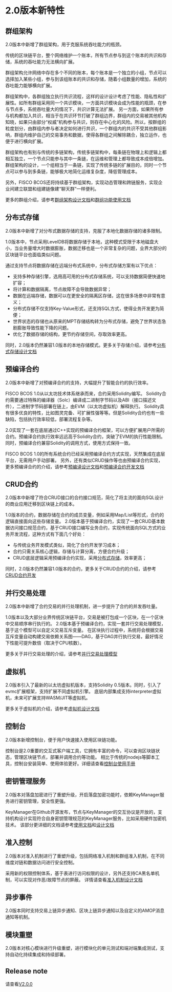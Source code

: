 # 2.0版本新特性

## 群组架构
2.0版本中新增了群组架构，用于克服系统吞吐能力的瓶颈。

传统的区块链平台，整个网络维护一个账本，所有节点参与到这个账本的共识和存储，系统的吞吐能力无法横向扩展。

群组架构允许网络中存在多个不同的账本，每个账本是一个独立的小组，节点可以选择加入某些小组，参与到该组账本的共识和存储，随着小组数量的增加，系统的吞吐能力能够横向扩展。

群组架构中，各群组独立执行共识流程，这样的设计设计考虑了性能、隐私性和扩展性。如所有群组采用同一个共识模块，一方面共识模块会成为性能的瓶颈，在参与节点多，系统吞吐量大的情况下，共识计算无法扩展。 另一方面，如果所有参与机构都加入共识，相当于在共识环节打破了群组边界，群组内的交易被其他机构知晓，如果只由部分“权威”机构参与共识，则存在中心化的风险。所以，按群组的粒度划分，由群组内参与者决定如何进行共识，一个群组内的共识不受其他群组影响，群组内维护自己的交易事务和数据，使得各群组之间解除耦合，独立运作，也便于进行横向扩展。

群组架构也有别与传统的多链架构，传统多链架构中，每条链在物理上和逻辑上都相互独立，一个节点只能参与其中一条链，在运维和管理上都导致成本成倍增加。
群组架构的设计，一个组相当于一条链，实现了传统多链的扩展目的，同时一个节点可以参与到多条链，能够极大地简化运维复杂度，降低管理成本。

另外，FISCO BCOS还将持续基于群组架构，实现动态管理和跨链服务，实现企业间建立联盟和组建链像建“聊天群”一样便利。

更多的群组介绍，请参考[群组架构设计文档](./design/architecture/group.md)和[群组功能使用文档](./manual/build_group.md)

## 分布式存储
2.0版本中新增了对分布式数据存储的支持，克服了本地化数据存储的诸多限制。

1.0版本中，节点采用LevelDB将数据存储于本地，这种模式受限于本地磁盘大小，当业务量增大时数据膨胀，数据迁移也是一个非常复杂的问题，业界大部分的区块链平台也面临类似问题。

通过支持节点将数据存储在远端分布式系统中，分布式存储方案有以下优点：
- 支持多种存储引擎，选用高可用的分布式存储系统，可以支持数据简便快速地扩容；
- 将计算和数据隔离，节点故障不会导致数据异常；
- 数据在远端存储，数据可以在更安全的隔离区存储，这在很多场景中非常有意义；
- 分布式存储不仅支持Key-Value形式，还支持SQL方式，使得业务开发更为简便；
- 世界状态的存储也从原来的MPT存储结构转为分布式存储，避免了世界状态急剧膨胀导致性能下降的问题。
- 优化了数据存储的结构，更节约存储空间，存取效率更高。

同时，2.0版本仍然兼容1.0版本的本地存储模式。更多关于存储介绍，请参考[分布式存储设计文档](./design/storage/index.html)

## 预编译合约
2.0版本中新增了对预编译合约的支持，大幅提升了智能合约的执行效率。

FISCO BCOS 1.0从以太坊技术体系继承而来，合约采用Solidity编写。
Solidity合约需要通过特殊的编译器（Solc）编译成二进制字节码以及ABI（接口描述文件），二进制字节码部署在链上，由EVM（以太坊虚拟机）解释执行。
Solidity具有很多优良的特性，比如图灵完备、可扩展性强等等。但是Solidity合约也有一些缺陷，包括执行效率较低，部署流程复杂等。

2.0实现了一套在底层通过C++实现的预编译合约框架，可以方便扩展用户所需的合约。预编译合约执行效率远远高于Solidity合约，突破了EVM的执行性能限制。
同时，预编译合约兼容Solidity的调用方式，使用方式保持一致。

FISCO BCOS 1.0的所有系统合约已经采用预编译合约方式实现，天然集成在底层平台，无需用户手动部署。
另外，还有类似CRUD操作等也由预编译合约实现，更多预编译合约的介绍，请参考[预编译设计文档](./design/virtual_machine/precompiled.md)和[预编译合约开发文档](./developer/precompiled.md)

## CRUD合约
2.0版本中新增了符合CRUD接口的合约接口规范，简化了将主流的面向SQL设计的商业应用迁移到区块链上的成本。

1.0版本的合约，数据存储在合约的成员变量，例如采用Map/List等形式，合约的逻辑直接面向这些存储变量。
2.0版本基于预编译合约，实现了一套CRUD基本数据访问接口规范合约，基于CRUD接口编写业务合约，实现传统面向SQL方式的业务开发流程，这种方式有下面几个好处：
- 与传统业务开发模式类似，简化了合约开发学习成本；
- 合约只需关系核心逻辑，存储与计算分离，方便合约升级；
- CRUD底层逻辑采用预编译合约实现，采用[分布式存储](design/storage/storage.md)，效率更高；

同时，2.0版本仍然兼容1.0版本的合约，更多关于CRUD合约的介绍，请参考[CRUD合约开发](./developer/crud_sol.md)

## 并行交易处理
2.0版本中新增了合约交易的并行处理机制，进一步提升了合约的并发吞吐量。

1.0版本以及大部分业界传统区块链平台，交易是被打包成一个区块，在一个区块中交易顺序串行执行的。
2.0版本基于预编译合约，实现一套并行交易处理模型，基于这个模型可以自定义交易互斥变量。
在区块执行过程中，系统将会根据交易互斥变量自动构建交易依赖关系图——DAG，基于DAG并行执行交易，最好情况下性能可提升数倍（取决于CPU核数）。

更多关于并行交易处理的介绍，请参考[并行交易处理模型](./design/virtual_machine/dag.md)

## 虚拟机
2.0版本引入了最新的以太坊虚拟机版本，支持Solidity 0.5版本。同时，引入了evmc扩展框架，支持扩展不同虚拟机引擎。
底层内部集成支持interpreter虚拟机，未来可扩展支持WASM/JIT等虚拟机。

更多关于虚拟机的介绍，请参考[虚拟机设计文档](./design/virtual_machine/index.html)

## 控制台
2.0版本新增控制台，便于用户快速接入使用区块链功能。

控制台是2.0重要的交互式客户端工具，它拥有丰富的命令，可以查询区块链状态，管理区块链节点，部署并调用合约等功能。
相比于传统的nodejs等脚本工具，控制台安装简单、使用体验更好。详细请查看[控制台使用手册](./manual/console.md)

## 密钥管理服务
2.0版本对落盘加密进行了重塑升级，开启落盘加密功能时，依赖KeyManager服务进行密钥管理，安全性更强。

KeyManager在Github开源发布，节点与KeyManager的交互协议是开放的，支持机构设计实现符合自身密钥管理规范的KeyManager服务，比如采用硬件加密机技术。
该部分更详细的文档请参考[使用文档](./manual/disk_encryption.md)和[设计文档](./design/features/disk_encryption.md)

## 准入控制
2.0版本对准入机制进行了重塑升级，包括网络准入机制和群组准入机制，在不同维度对链和数据访问进行安全控制。

采用新的权限控制体系，基于表进行访问权限的设计，另外还支持CA黑名单机制，可以实现对作恶/故障节点的屏蔽。
详情请查看[准入机制设计文档](./design/security_control/index.html)

## 异步事件
2.0版本同时支持交易上链异步通知、区块上链异步通知以及自定义的AMOP消息通知等机制。

## 模块重塑
2.0版本对核心模块进行升级重塑，进行模块化的单元测试和端对端集成测试，支持自动化持续集成和持续部署。

## Release note
请查看[V2.0.0](https://github.com/FISCO-BCOS/FISCO-BCOS/releases/tag/v2.0.0)

